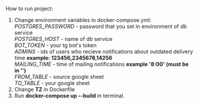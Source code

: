 How to run project:  
1. Change environment variables in docker-compose.yml:   
      *POSTGRES_PASSWORD* - password that you set in environment of db service  
      *POSTGRES_HOST* - name of db  service  
      *BOT_TOKEN* - your tg bot's token  
      *ADMINS* - ids of users who recieve notifications about outdated delivery time __example: 123456,2345678,14256__  
      *MAILING_TIME* - time of mailing notifications __example '8:00' (must be in '')__   
      *FROM_TABLE* - source google sheet  
      *TO_TABLE* - your google sheet  
2. Change __TZ__ in Dockerfile  
2. Run __docker-compose up --build__ in terminal.  
